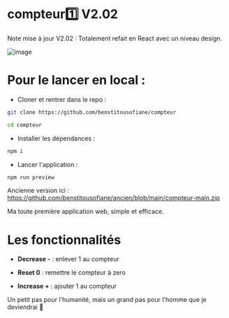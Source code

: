 # compteur1️⃣ V2.02

Note mise à jour V2.02 : Totalement refait en React avec un niveau design.

![image](https://github.com/user-attachments/assets/e3233ed1-95b2-4a63-9fb1-61fed4b45f34)


# Pour le lancer en local :

- Cloner et rentrer dans le repo :
```sh
git clone https://github.com/benstitousofiane/compteur
```
```sh
cd compteur
```
- Installer les dépendances :
```sh
npm i
```
- Lancer l'application :
```sh
npm run preview
```

Ancienne version ici : https://github.com/benstitousofiane/ancien/blob/main/compteur-main.zip

Ma toute première application web, simple et efficace.

# Les fonctionnalités

- **Decrease -** : enlever 1 au compteur

- **Reset 0** : remettre le compteur à zero

- **Increase +** : ajouter 1 au compteur

Un petit pas pour l'humanité, mais un grand pas pour l'homme que je deviendrai 🤯
